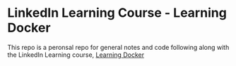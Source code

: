 # LinkedIn Learning Course - Learning Docker
This repo is a peronsal repo for general notes and code following along with the LinkedIn Learning course, [Learning Docker](https://www.linkedin.com/learning/learning-docker-17236240/)
